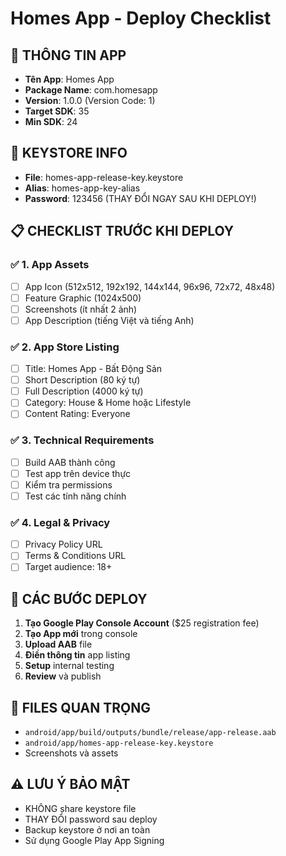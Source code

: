 # Homes App - Deploy Checklist

## 📱 THÔNG TIN APP

- **Tên App**: Homes App
- **Package Name**: com.homesapp
- **Version**: 1.0.0 (Version Code: 1)
- **Target SDK**: 35
- **Min SDK**: 24

## 🔐 KEYSTORE INFO

- **File**: homes-app-release-key.keystore
- **Alias**: homes-app-key-alias
- **Password**: 123456 (THAY ĐỔI NGAY SAU KHI DEPLOY!)

## 📋 CHECKLIST TRƯỚC KHI DEPLOY

### ✅ 1. App Assets

- [ ] App Icon (512x512, 192x192, 144x144, 96x96, 72x72, 48x48)
- [ ] Feature Graphic (1024x500)
- [ ] Screenshots (ít nhất 2 ảnh)
- [ ] App Description (tiếng Việt và tiếng Anh)

### ✅ 2. App Store Listing

- [ ] Title: Homes App - Bất Động Sản
- [ ] Short Description (80 ký tự)
- [ ] Full Description (4000 ký tự)
- [ ] Category: House & Home hoặc Lifestyle
- [ ] Content Rating: Everyone

### ✅ 3. Technical Requirements

- [ ] Build AAB thành công
- [ ] Test app trên device thực
- [ ] Kiểm tra permissions
- [ ] Test các tính năng chính

### ✅ 4. Legal & Privacy

- [ ] Privacy Policy URL
- [ ] Terms & Conditions URL
- [ ] Target audience: 18+

## 🚀 CÁC BƯỚC DEPLOY

1. **Tạo Google Play Console Account** ($25 registration fee)
2. **Tạo App mới** trong console
3. **Upload AAB** file
4. **Điền thông tin** app listing
5. **Setup** internal testing
6. **Review** và publish

## 📁 FILES QUAN TRỌNG

- `android/app/build/outputs/bundle/release/app-release.aab`
- `android/app/homes-app-release-key.keystore`
- Screenshots và assets

## ⚠️ LƯU Ý BẢO MẬT

- KHÔNG share keystore file
- THAY ĐỔI password sau deploy
- Backup keystore ở nơi an toàn
- Sử dụng Google Play App Signing
